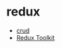 # redux

- [crud](https://www.youtube.com/watch?v=QgK_-G-hWeA)
- [Redux Toolkit](https://www.youtube.com/playlist?list=PLC3y8-rFHvwiaOAuTtVXittwybYIorRB3)